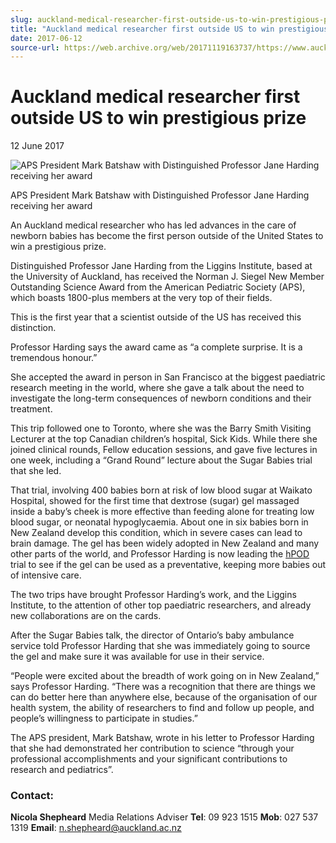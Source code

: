 ```yaml
---
slug: auckland-medical-researcher-first-outside-us-to-win-prestigious-prize
title: "Auckland medical researcher first outside US to win prestigious prize"
date: 2017-06-12
source-url: https://web.archive.org/web/20171119163737/https://www.auckland.ac.nz/en/about/news-events-and-notices/news/news-2017/06/auckland-medical-researcher-first-outside-us-to-win-prestigious-prize.html
---
```

Auckland medical researcher first outside US to win prestigious prize
=====================================================================

12 June 2017

![APS President Mark Batshaw with Distinguished Professor Jane Harding receiving her award](https://www.auckland.ac.nz/en/about/news-events-and-notices/news/news-2017/06/auckland-medical-researcher-first-outside-us-to-win-prestigious-prize/_jcr_content/par/textimage/image.img.jpg/1498451599844.jpg "APS President Mark Batshaw with Distinguished Professor Jane Harding receiving her award")

APS President Mark Batshaw with Distinguished Professor Jane Harding receiving her award

An Auckland medical researcher who has led advances in the care of newborn babies has become the first person outside of the United States to win a prestigious prize.

Distinguished Professor Jane Harding from the Liggins Institute, based at the University of Auckland, has received the Norman J. Siegel New Member Outstanding Science Award from the American Pediatric Society (APS), which boasts 1800-plus members at the very top of their fields.

This is the first year that a scientist outside of the US has received this distinction.

Professor Harding says the award came as “a complete surprise. It is a tremendous honour.”

She accepted the award in person in San Francisco at the biggest paediatric research meeting in the world, where she gave a talk about the need to investigate the long-term consequences of newborn conditions and their treatment.

This trip followed one to Toronto, where she was the Barry Smith Visiting Lecturer at the top Canadian children’s hospital, Sick Kids. While there she joined clinical rounds, Fellow education sessions, and gave five lectures in one week, including a “Grand Round” lecture about the Sugar Babies trial that she led.

That trial, involving 400 babies born at risk of low blood sugar at Waikato Hospital, showed for the first time that dextrose (sugar) gel massaged inside a baby’s cheek is more effective than feeding alone for treating low blood sugar, or neonatal hypoglycaemia. About one in six babies born in New Zealand develop this condition, which in severe cases can lead to brain damage. The gel has been widely adopted in New Zealand and many other parts of the world, and Professor Harding is now leading the [hPOD](http://www.liggins.auckland.ac.nz/en/for/thecommunity/hpod-study.html) trial to see if the gel can be used as a preventative, keeping more babies out of intensive care.

The two trips have brought Professor Harding’s work, and the Liggins Institute, to the attention of other top paediatric researchers, and already new collaborations are on the cards.

After the Sugar Babies talk, the director of Ontario’s baby ambulance service told Professor Harding that she was immediately going to source the gel and make sure it was available for use in their service.

“People were excited about the breadth of work going on in New Zealand,” says Professor Harding. “There was a recognition that there are things we can do better here than anywhere else, because of the organisation of our health system, the ability of researchers to find and follow up people, and people’s willingness to participate in studies.”

The APS president, Mark Batshaw, wrote in his letter to Professor Harding that she had demonstrated her contribution to science “through your professional accomplishments and your significant contributions to research and pediatrics”.

### **Contact:**

**Nicola Shepheard** Media Relations Adviser **Tel**: 09 923 1515 **Mob**: 027 537 1319 **Email**: n.shepheard@auckland.ac.nz